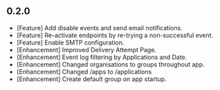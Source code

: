 ## 0.2.0
* [Feature] Add disable events and send email notifications.
* [Feature] Re-activate endpoints by re-trying a non-successful event.
* [Feature] Enable SMTP configuration.
* [Enhancement] Improved Delivery Attempt Page.
* [Enhancement] Event log filtering by Applications and Date.
* [Enhancement] Changed organisations to groups throughout app.
* [Enhancement] Changed /apps to /applications
* [Enhancement] Create default group on app startup.
